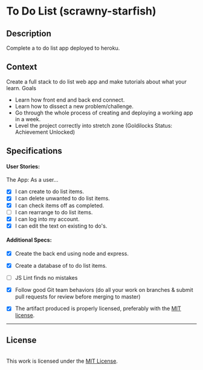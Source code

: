 # To Do List  (scrawny-starfish)
## Description

Complete a to do list app deployed to heroku.

## Context

Create a full stack to do list web app and make tutorials about what your learn.
Goals
- Learn how front end and back end connect.
- Learn how to dissect a new problem/challenge.
- Go through the whole process of creating and deploying a working app in a week.
- Level the project correctly into stretch zone (Goldilocks Status: Achievement Unlocked)

## Specifications

#### User Stories:
The App: As a user...
- [X] I can create to do list items.
- [X] I can delete unwanted to do list items.
- [X] I can check items off as completed.
- [ ] I can rearrange to do list items.
- [X] I can log into my account.
- [X] I can edit the text on existing to do's.

#### Additional Specs:
- [X] Create the back end using node and express.
- [X] Create a database of to do list items.
- [ ] JS Lint finds no mistakes
- [X] Follow good Git team behaviors (do all your work on branches & submit pull requests for review before merging to master)
- [X] The artifact produced is properly licensed, preferably with the [MIT license][mit-license].



---

## License
<!-- LICENSE -->

<br />This work is licensed under the <a rel="license" href="https://github.com/ameliavoncat/scrawny-starfish/blob/master/LICENSE">MIT License</a>.

[mit-license]: https://opensource.org/licenses/MIT
